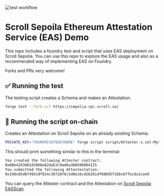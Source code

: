 ![test workflow](https://github.com/Turupawn/ScrollEASDemo/actions/workflows/test.yml/badge.svg)

# Scroll Sepoila Ethereum Attestation Service (EAS) Demo

This repo includes a foundry test and script that uses EAS deployment on Scroll Sepolia. You can use this repo to explore the EAS usage and also as a recommended way of implementing EAS on Foundry.

Forks and PRs very welcome!

## ✅ Running the test

The testing script creates a Schema and makes an Attestation:

```bash
forge test --fork-url https://sepolia-rpc.scroll.io/
```

## 🚀 Running the script on-chain

Creates an Attestation on Scroll Sepolia on an already existing Schema.

```bash
PRIVATE_KEY="YOURPRIVATEKEYHERE" forge script script/Attester.s.sol:MyScript --fork-url https://sepolia-rpc.scroll.io/ --broadcast --legacy
```

This should print something similar to this in the terminal:

```bash
You created the following Attester contract:
0x6Be4263881d10b8eA2daE2c9ad6a3DA506804125
You submitted the following Attestestation:
0x19dc05d87493c8f814c3672076c5d0e16cd2b2614f68695f1bbc6ffecda1cee9
```

You can query the Attester contract and the Attestation on [Scroll Sepolia EASScan](https://scroll-sepolia.easscan.org/).
